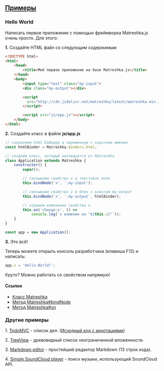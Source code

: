 ## [Примеры](#!examples)

### Hello World
Написать первое приложение с помощью фреймворка Matreshka.js очень просто. Для этого:

**1\.** Создайте HTML файл со следующим содержимым

```html
<!DOCTYPE html>
<html>
	<head>
		<title>Моё первое приложение на базе Matreshka.js</title>
	</head>
	<body>
		<input type="text" class="my-input">
		<div class="my-output"></div>

		<script
          src="http://cdn.jsdelivr.net/matreshka/latest/matreshka.min.js">
        </script>

		<script src="js/app.js"></script>
	</body>
</html>
```


**2\.** Создайте класс в файле **js/app.js**

```js
// сохраняем html байндер в переменную с коротким именем
const htmlBinder = Matreshka.binders.html;

// создаём класс, который наследуется от Matreshka
class Application extends Matreshka {
    constructor() {
        super();

        // связываем свойство x и текстовое поле
        this.bindNode('x', '.my-input');

        // связываем свойство x и блок с классом my-output
        this.bindNode('x', '.my-output', htmlBinder);

        // слушаем изменения свойства x
        this.on('change:x', () =>
            console.log(`x изменен на "${this.x}"`));
    }
}

const app = new Application();
```

**3\.** Это всё!

Теперь можете открыть консоль разработчика (клавиша F12) и написать:
```js
app.x = 'Hello World!';
```
Круто? Можно работать со свойством напрямую!

#### Ссылки
* [Класс Matreshka](#!Matreshka)
* [Метод Matreshka#bindNode](#!Matreshka-bindNode)
* [Метод Matreshka#on](#!Matreshka-on)

### Другие примеры

<span class="list-item-number">1.</span>
<a href="https://github.com/matreshkajs/matreshka_todomvc/tree/gh-pages/"
class="example-link">TodoMVC</a> - список дел. ([Исходный код с аннотациями](//matreshkajs.github.io/matreshka_todomvc/docs/app.html))

<span class="list-item-number">2.</span>
<a href="https://github.com/matreshkajs/matreshka_examples/tree/gh-pages/treeview/"
class="example-link">TreeView</a> - древовидный список неограниченной вложенности.

<span class="list-item-number">3.</span>
<a href="https://github.com/matreshkajs/matreshka_examples/tree/gh-pages/markdown_editor/"
class="example-link">Markdown editor</a> - простейший редактор Markdown (13 строк кода).

<span class="list-item-number">4.</span>
<a href="https://github.com/matreshkajs/matreshka_examples/tree/gh-pages/soundcloud_search/"
class="example-link">Simple SoundCloud player</a> - поиск музыки, использующий SoundCloud API.
